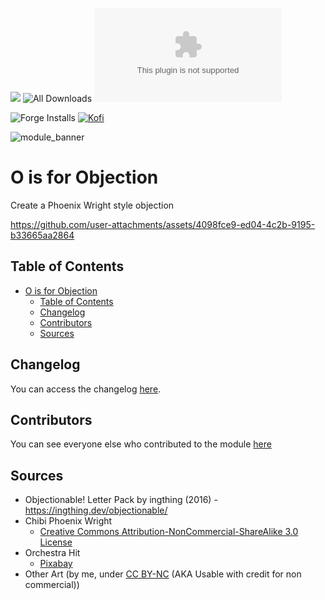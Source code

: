 ![](https://img.shields.io/badge/Foundry-v12-informational)
![All Downloads](https://img.shields.io/github/downloads/ChasarooniZ/objection>/total?color=5e0000&label=All%20Downloads)
![Latest Release Download Count](https://img.shields.io/github/downloads/ChasarooniZ/objection/latest/module.zip)


![Forge Installs](https://img.shields.io/badge/dynamic/json?label=Forge%20Installs&query=package.installs&suffix=%25&url=https%3A%2F%2Fforge-vtt.com%2Fapi%2Fbazaar%2Fpackage%2Fobjection&colorB=4aa94a)
[![Kofi](https://img.shields.io/badge/Kofi-F16061.svg?logo=ko-fi&logoColor=white)](https://ko-fi.com/Chasarooni)

![module_banner](https://github.com/ChasarooniZ/pf2e-usage-updater/assets/79132112/3b2a4f8c-7ba1-4647-b073-d8ecac9d93a6)


# O is for Objection

Create a Phoenix Wright style objection


https://github.com/user-attachments/assets/4098fce9-ed04-4c2b-9195-b33665aa2864



## Table of Contents

- [O is for Objection](#o-is-for-objection)
  - [Table of Contents](#table-of-contents)
  - [Changelog](#changelog)
  - [Contributors](#contributors)
  - [Sources](#sources)

## Changelog

You can access the changelog [here](/CHANGELOG.md).

## Contributors

You can see everyone else who contributed to the module [here](CONTRIBUTORS.md)

## Sources

- Objectionable! Letter Pack by ingthing (2016) - https://ingthing.dev/objectionable/
- Chibi Phoenix Wright
  - [Creative Commons Attribution-NonCommercial-ShareAlike 3.0 License](https://www.deviantart.com/zerochan923600/art/Chibi-OBJECTION-2-427935027)
- Orchestra Hit
  - [Pixabay](https://pixabay.com/sound-effects/orchestra-hit-240475/)
- Other Art (by me, under [CC BY-NC](https://creativecommons.org/licenses/by-nc/4.0/https://creativecommons.org/licenses/by-nc/4.0/) (AKA Usable with credit for non commercial))

